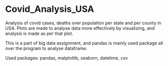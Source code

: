 # Covid_Analysis_USA

Analysis of covid cases, deaths over population per state and per county in USA. Plots are made to analyse data more effectively by visualizing, and analysis is made as per that plot.

This is a part of big data assignment, and pandas is mainly used package all over the program to analyse dataframe.

Used packages:
pandas, matplotlib, seaborn, datetime, csv
